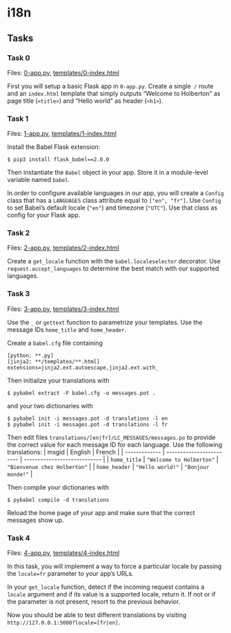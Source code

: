 # i18n

## Tasks

### Task 0
Files: [0-app.py](0-app.py), [templates/0-index.html](templates/0-index.html)

First you will setup a basic Flask app in `0-app.py`. Create a single` /` route and an `index.html` template that simply outputs “Welcome to Holberton” as page title (`<title>`) and “Hello world” as header (`<h1>`).

### Task 1
Files: [1-app.py](1-app.py), [templates/1-index.html](templates/1-index.html)

Install the Babel Flask extension:
```
$ pip3 install flask_babel==2.0.0
```
Then instantiate the `Babel` object in your app. Store it in a module-level variable named `babel`.

In order to configure available languages in our app, you will create a `Config` class that has a `LANGUAGES` class attribute equal to `["en", "fr"]`.
Use `Config` to set Babel’s default locale (`"en"`) and timezone (`"UTC"`).
Use that class as config for your Flask app.

### Task 2
Files: [2-app.py](2-app.py), [templates/2-index.html](templates/2-index.html)

Create a `get_locale` function with the `babel.localeselector` decorator. Use `request.accept_languages` to determine the best match with our supported languages.

### Task 3
Files: [3-app.py](3-app.py), [templates/3-index.html](templates/3-index.html)

Use the `_` or `gettext` function to parametrize your templates. Use the message IDs `home_title` and `home_header`.

Create a `babel.cfg` file containing
```
[python: **.py]
[jinja2: **/templates/**.html]
extensions=jinja2.ext.autoescape,jinja2.ext.with_
```

Then initialize your translations with
```
$ pybabel extract -F babel.cfg -o messages.pot .
```
and your two dictionaries with
```
$ pybabel init -i messages.pot -d translations -l en
$ pybabel init -i messages.pot -d translations -l fr
```

Then edit files `translations/[en|fr]/LC_MESSAGES/messages.po` to provide the correct value for each message ID for each language. Use the following translations:
| msgid         | English                  | French                       |
| ------------- | ------------------------ | ---------------------------- |
| `home_title`  | `"Welcome to Holberton"` | `"Bienvenue chez Holberton"` |
| `home_header` | `"Hello world!"`         | `"Bonjour monde!"`           |

Then compile your dictionaries with
```
$ pybabel compile -d translations
```

Reload the home page of your app and make sure that the correct messages show up.

### Task 4
Files: [4-app.py](4-app.py), [templates/4-index.html](templates/4-index.html)

In this task, you will implement a way to force a particular locale by passing the `locale=fr` parameter to your app’s URLs.

In your `get_locale` function, detect if the incoming request contains a `locale` argument and if its value is a supported locale, return it. If not or if the parameter is not present, resort to the previous behavior.

Now you should be able to test different translations by visiting `http://127.0.0.1:5000?locale=[fr|en]`.
